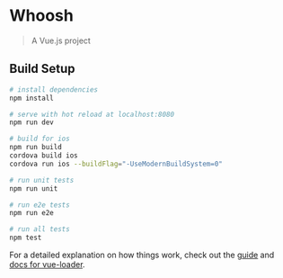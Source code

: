 # Whoosh

> A Vue.js project

## Build Setup

``` bash
# install dependencies
npm install

# serve with hot reload at localhost:8080
npm run dev

# build for ios
npm run build
cordova build ios
cordova run ios --buildFlag="-UseModernBuildSystem=0"

# run unit tests
npm run unit

# run e2e tests
npm run e2e

# run all tests
npm test
```

For a detailed explanation on how things work, check out the [guide](http://vuejs-templates.github.io/webpack/) and [docs for vue-loader](http://vuejs.github.io/vue-loader).
